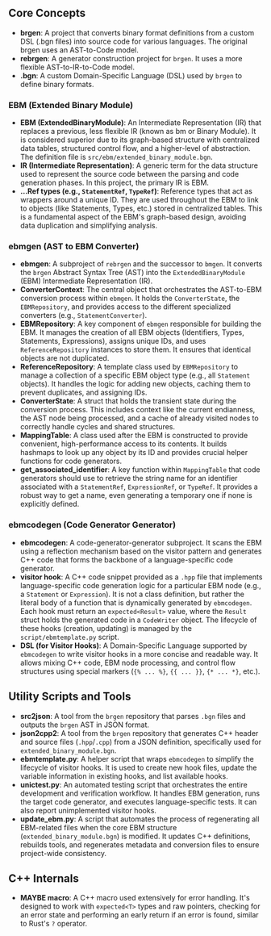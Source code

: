 ## Core Concepts

- **brgen**: A project that converts binary format definitions from a custom DSL (.bgn files) into source code for various languages. The original brgen uses an AST-to-Code model.
- **rebrgen**: A generator construction project for `brgen`. It uses a more flexible AST-to-IR-to-Code model.
- **.bgn**: A custom Domain-Specific Language (DSL) used by `brgen` to define binary formats.

### EBM (Extended Binary Module)

- **EBM (ExtendedBinaryModule)**: An Intermediate Representation (IR) that replaces a previous, less flexible IR (known as bm or Binary Module). It is considered superior due to its graph-based structure with centralized data tables, structured control flow, and a higher-level of abstraction. The definition file is `src/ebm/extended_binary_module.bgn`.
- **IR (Intermediate Representation)**: A generic term for the data structure used to represent the source code between the parsing and code generation phases. In this project, the primary IR is EBM.
- **...Ref types (e.g., `StatementRef`, `TypeRef`)**: Reference types that act as wrappers around a unique ID. They are used throughout the EBM to link to objects (like Statements, Types, etc.) stored in centralized tables. This is a fundamental aspect of the EBM's graph-based design, avoiding data duplication and simplifying analysis.

### ebmgen (AST to EBM Converter)

- **ebmgen**: A subproject of `rebrgen` and the successor to `bmgen`. It converts the `brgen` Abstract Syntax Tree (AST) into the `ExtendedBinaryModule` (EBM) Intermediate Representation (IR).
- **ConverterContext**: The central object that orchestrates the AST-to-EBM conversion process within `ebmgen`. It holds the `ConverterState`, the `EBMRepository`, and provides access to the different specialized converters (e.g., `StatementConverter`).
- **EBMRepository**: A key component of `ebmgen` responsible for building the EBM. It manages the creation of all EBM objects (Identifiers, Types, Statements, Expressions), assigns unique IDs, and uses `ReferenceRepository` instances to store them. It ensures that identical objects are not duplicated.
- **ReferenceRepository**: A template class used by `EBMRepository` to manage a collection of a specific EBM object type (e.g., all `Statement` objects). It handles the logic for adding new objects, caching them to prevent duplicates, and assigning IDs.
- **ConverterState**: A struct that holds the transient state during the conversion process. This includes context like the current endianness, the AST node being processed, and a cache of already visited nodes to correctly handle cycles and shared structures.
- **MappingTable**: A class used after the EBM is constructed to provide convenient, high-performance access to its contents. It builds hashmaps to look up any object by its ID and provides crucial helper functions for code generators.
- **get_associated_identifier**: A key function within `MappingTable` that code generators should use to retrieve the string name for an identifier associated with a `StatementRef`, `ExpressionRef`, or `TypeRef`. It provides a robust way to get a name, even generating a temporary one if none is explicitly defined.

### ebmcodegen (Code Generator Generator)

- **ebmcodegen**: A code-generator-generator subproject. It scans the EBM using a reflection mechanism based on the visitor pattern and generates C++ code that forms the backbone of a language-specific code generator.
- **visitor hook**: A C++ code snippet provided as a `.hpp` file that implements language-specific code generation logic for a particular EBM node (e.g., a `Statement` or `Expression`). It is not a class definition, but rather the literal body of a function that is dynamically generated by `ebmcodegen`. Each hook must return an `expected<Result>` value, where the `Result` struct holds the generated code in a `CodeWriter` object. The lifecycle of these hooks (creation, updating) is managed by the `script/ebmtemplate.py` script.
- **DSL (for Visitor Hooks)**: A Domain-Specific Language supported by `ebmcodegen` to write visitor hooks in a more concise and readable way. It allows mixing C++ code, EBM node processing, and control flow structures using special markers (`{% ... %}`, `{{ ... }}`, `{* ... *}`, etc.).

## Utility Scripts and Tools

- **src2json**: A tool from the `brgen` repository that parses `.bgn` files and outputs the `brgen` AST in JSON format.
- **json2cpp2**: A tool from the `brgen` repository that generates C++ header and source files (`.hpp`/`.cpp`) from a JSON definition, specifically used for `extended_binary_module.bgn`.
- **ebmtemplate.py**: A helper script that wraps `ebmcodegen` to simplify the lifecycle of visitor hooks. It is used to create new hook files, update the variable information in existing hooks, and list available hooks.
- **unictest.py**: An automated testing script that orchestrates the entire development and verification workflow. It handles EBM generation, runs the target code generator, and executes language-specific tests. It can also report unimplemented visitor hooks.
- **update_ebm.py**: A script that automates the process of regenerating all EBM-related files when the core EBM structure (`extended_binary_module.bgn`) is modified. It updates C++ definitions, rebuilds tools, and regenerates metadata and conversion files to ensure project-wide consistency.

## C++ Internals

- **MAYBE macro**: A C++ macro used extensively for error handling. It's designed to work with `expected<T>` types and raw pointers, checking for an error state and performing an early return if an error is found, similar to Rust's `?` operator.
